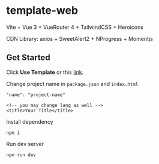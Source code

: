 # template-web

Vite + Vue 3 + VueRouter 4 + TailwindCSS + Heroicons

CDN Library: axios + SweetAlert2 + NProgress + Momentjs

## Get Started

Click **Use Template** or this [link](https://github.com/yzITI/template-web/generate).

Change project name in  `package.json` and `index.html`
```
"name": "project-name"

<!-- you may change lang as well -->
<title>Your Title</title>
```

Install dependency

```
npm i
```

Run dev server

```
npm run dev
```
